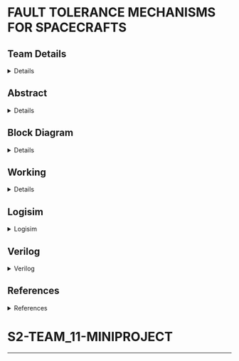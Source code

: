 #  FAULT TOLERANCE MECHANISMS FOR SPACECRAFTS

<!-- First Section -->
## Team Details
<details>
  <summary>Details</summary>
- **Semester**: 3rd Sem B. Tech. CSE
- **Section**: S2
- **Team ID**: 11

1. **Aalima Khan**, Roll No: 231CS201, [Email](mailto:aalimakhan.231cs217@nitk.edu.in)
2. **Basitha Sadipirala**, Roll No: 231CS251, [Email](mailto:basithasadipirala.231cs251@nitk.edu.in)
3. **Bukke Lahari**, Roll No: 231CS217, [Email](mailto:laharinaik.231cs217@nitk.edu.in)
</details>
<!-- Second Section -->

## Abstract
<details>
  <summary>Details</summary>
  
 
  -[click here](https://github.com/Lahari-Naik/S2-TEAM_11-MINIPROJECT/blob/main/Snapshots/Fault%20Tolerance%20in%20Spacecrafts(ABSTRACT).pdf) 
</details>
<!-- Third Section -->

## Block Diagram
<details>
  <summary>Details</summary>
  
  
  
  ![Functional Block Diagram](https://github.com/Lahari-Naik/S2-TEAM_11-MINIPROJECT/blob/main/Snapshots/BLOCK%20DIAGRAM.jpg) 
  

  
</details>
<!-- Fourth Section -->

## Working
<details>
  <summary>Details</summary>
  
  -[click here](https://github.com/Lahari-Naik/S2-TEAM_11-MINIPROJECT/blob/main/Snapshots/WORKING.pdf)
  
</details>
<!-- Fifth Section -->

## Logisim
<details>
  <summary>Logisim</summary>
  
  
  
  
  MAIN CIRCUIT ![Logisim Final Circuit Diagram](https://github.com/Lahari-Naik/S2-TEAM_11-MINIPROJECT/blob/main/Logisim/Circuit%20%20Images/S2-T11.png)
 LEVEL 1 ![LEVEL 1 Circuit Diagram](https://github.com/Lahari-Naik/S2-TEAM_11-MINIPROJECT/blob/main/Logisim/Circuit%20%20Images/Level1Image.png)
LEVEL 2  ![LEVEL 2 Circuit Diagram](https://github.com/Lahari-Naik/S2-TEAM_11-MINIPROJECT/blob/main/Logisim/Circuit%20%20Images/Level2Image.png)
LEVEL 3  ![LEVEL 3 Circuit Diagram](https://github.com/Lahari-Naik/S2-TEAM_11-MINIPROJECT/blob/main/Logisim/Circuit%20%20Images/Level3.Image.png)
 LFSR ![LFSR Circuit Diagram](https://github.com/Lahari-Naik/S2-TEAM_11-MINIPROJECT/blob/main/Logisim/Circuit%20%20Images/LFSRImage.png)
  
  - [Brief description about logisim circuit](https://github.com/Lahari-Naik/S2-TEAM_11-MINIPROJECT/blob/main/Logisim/Design-Logisim.pdf)
  - [Download LFSR Circuit](https://github.com/Lahari-Naik/S2-TEAM_11-MINIPROJECT/blob/main/Logisim/Circuit/LFSR.circ)
  - [Download Level 1 Circuit](https://github.com/Lahari-Naik/S2-TEAM_11-MINIPROJECT/blob/main/Logisim/Circuit/level1.circ)
  - [Download Level 2 Circuit](https://github.com/Lahari-Naik/S2-TEAM_11-MINIPROJECT/blob/main/Logisim/Circuit/level2.circ)
  - [Download Level3 Circuit](https://github.com/Lahari-Naik/S2-TEAM_11-MINIPROJECT/blob/main/Logisim/Circuit/level3.circ)
  - [Download Logisim Final Circuit](https://github.com/Lahari-Naik/S2-TEAM_11-MINIPROJECT/blob/main/Logisim/Circuit/S2-T11.circ)
  
</details>

<!-- Sixth Section -->

## Verilog
<details>
  <summary>Verilog</summary>
  

- [S2-T11-data.v](https://github.com/Lahari-Naik/S2-TEAM_11-MINIPROJECT/blob/main/Verilog/S2-T11-data.v)
- [S2-T11-gate.v](https://github.com/Lahari-Naik/S2-TEAM_11-MINIPROJECT/blob/main/Verilog/S2-T11-gate.v)
- [S2-T11_tb.v](https://github.com/Lahari-Naik/S2-TEAM_11-MINIPROJECT/blob/main/Verilog/S2-T11_tb.v)
  ### Output
![S2-T11(output).png](https://github.com/Lahari-Naik/S2-TEAM_11-MINIPROJECT/blob/main/Verilog/S2-T11(output).png)
### Usage
- To run the program, execute commands in the terminal:

```bash
iverilog -o dds S2-T11_tb.v S2-T11-data.v
```

```bash
vvp dds
```

</details>

<!-- Seventh Section -->

## References
 <details> <summary>References</summary>


- [Link 1](https://ntrs.nasa.gov/api/citations/20210020739/downloads/FinalCopy.pdf/)
- [Link 2](https://www.isro.gov.in/spacesciexp.html/)
- [Link 3](https://www.esa.int/Space_Safety/Hera/Fault_detection_isolation_and_recovery/)
- [Link 4](https://iopscience.iop.org/article/10.1088/1742-6596/2762/1/012064/pdf/)
- [Link 5](https://www.spacenavigators.com/post/fault-detection-and-recovery-in-satellite-aocs-ensuring-resilience-in-space/)



</details>

# S2-TEAM_11-MINIPROJECT

---



  

